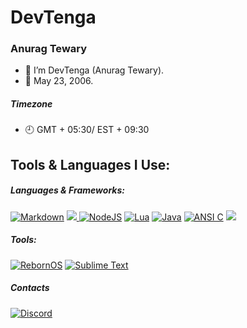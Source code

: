 # DevTenga
### Anurag Tewary

- 👋 I’m DevTenga (Anurag Tewary).
- 📆 May 23, 2006.

##### Timezone
- 🕘 GMT + 05:30/ EST + 09:30

## Tools & Languages I Use:

##### Languages & Frameworks:
<a href="https://daringfireball.net/projects/markdown/"><img src="https://img.shields.io/badge/Markdown-black?logo=markdown&style=for-the-badge" alt="Markdown"></a>
<a href="https://https://www.gnu.org/software/bash/"><img src="https://img.shields.io/badge/Bash-gray?logo=gnubash&style=for-the-badge&logoColor=white" atl="Bash"> </a>
<a href="https://node.js.org/"><img src="https://img.shields.io/badge/NodeJS-gray?logo=nodedotjs&style=for-the-badge" alt="NodeJS"></a>
<a href="https://lua.org/"><img src="https://img.shields.io/badge/Lua-b1b1b1?logo=lua&style=for-the-badge&logoColor=0000ff" alt="Lua"></a>
<a href="https://oracle.com/java/"><img src="https://img.shields.io/badge/Java-f8981d?logo=java&style=for-the-badge" alt="Java"></a>
<a href="https://ansi.org/"><img src="https://img.shields.io/badge/ANSI%20C-1ca4d9?logo=c&style=for-the-badge&logoColor=1149CD" alt="ANSI C"></a>
<a href="https://esolangs.org/wiki/Brainfuck/"><img src="https://img.shields.io/badge/Brainf%2a%2ak-red?logo=brain&style=for-the-badge"></a>
##### Tools:
<a href="https://rebornos.org/"><img src="https://img.shields.io/badge/RebornOS-black?style=for-the-badge&logo=data%3Aimage%2Fpng%3Bbase64%2CiVBORw0KGgoAAAANSUhEUgAAADIAAAAyCAYAAAAeP4ixAAAJqElEQVRo3u2Ze3BU9RXHP7%2Bbd0hCFjYhiQTCQgLkEh4BQhVQC4iIdmhlpmjHdvzHWmlx7JROx3bG6fQPp7a1Mx1Gx%2BKo05lqi%2B%2BxChVEEHkIhKdc8hBvAuRJEjYJhLx299c%2Fzq6bzd5NNiL%2BU74zd%2Fa39%2F5%2B555zfuf1Oxdu4iZuCNSYV3jMdcC9N5gvDWzGtq7EuyBxjEJMBN5A6yS0jm%2BNYQRZCwh78a9pBP4QL2tj2xGP%2BRxab6T8DnC5RyepNRz6L%2FRdg4pVkJEV36uPfwKd7QBTsa0Lcck%2BBiFKgY3kFMDESWAkxLiMyGuolkeaN%2FSaVR5a9bd42YtPEI%2BpgK0oA2YuiFv2r42M8VAwDeD7eMyl35wgcA%2BwlCnFkDbuxgsCUDwXEhIBXsZjJly%2FIB4zFXiF5BTwmN%2BOEABJyeApBXQJ8ND1CwIb0TqXGWWQEEsxeoRryJTR5gzHlBJIywR4AY85fiQmR45aHjMPaCTLZVCxynnOQB8c2CHh1QmB4H1jBJ0VFospOaG9GU58Ckr9Bdv6dSwSo%2BWRZ9DaGNHBa06C3w%2FuPOfnl1tFmMwJkJQU%2FfyKFy7UwuTpzv7nzoecAmhv3ozHfBHbqh2bIB5zMfATCopg%2FETnOVe7oPUiFM6ANT8CNWyDdQBefx66OmD1D8GVE02jowXe3grWEVh4ZzQNgOJ50N4C6C3A3U6sOO%2B3hNsX5I%2BCwf7oOToApw5KTlh%2BnzMDQy1XxbDiiXkwo0wSYFeHw3u0mG9iIsBqPOYYBIENQDlaQ3M97PsPNNpiQiG0t0DvVShdJHH%2FenDbGolSJ%2FdDYMg7enugcg8c2wu%2BwdDdv%2BMxoywpOgxJuN1DSmoqi1dCtxf6r4nTNdVBtlvi%2B5HdkJYOax6UXYkF6yj094JZAanpznMSg75z8RykZUB6BnxxGs4clrUJiTBtNuTcAu3N2SjVjrftSAQJB7JPonU2JQtE0xUr4FIT1J6Umunox0I44IfFK8NMDDcHCBaKDmMnM5u3FGpOQdUxqDkejna5t8DshZCUIv%2Bb6uBq17N4zH9iW15nQTzmFOApXLkwaXLwphJi7nyoq5II4%2FeJ%2BXd1wEA%2FJKeEaQz0w5vPw%2BCA%2FO8P%2Bte7L4VD8MLvwpyKSMG9beAbADQEtChxTgVkZEcKXDIfju1NQqk%2FAo86m5Yr92W0ns382yAlLZKAUjAhFzrbZGdQ0HoBzlZC1gS5DAMq94qJpKRBQpIImZwqYyNBTKWpXrScmCR%2B8NGbcHiXBBXDEMHK74gWAiREX7sCPd0LceW%2Bi7etNajur3bjTmAPk6cPrT4j0e2FIx9JqVJ%2BB%2Bx5W8InSIhefi9sf1X86Jd%2FBsPBck%2FsgzdfEBrZbji1X4JIYjLMvRWmzYK3tsqOLFnlbIa9PXBgO8B%2BbGt55I64cj9AqRzmLwsVa5EIBODobtHW2ocgywWzy2HCJGhtgCudUHtKnm%2FYJKbpVKLnTYGq42KizeeFdmExfO9hmFosjt7bI1Ey2y3%2FhyMpGbSCzrYpuHItvG1njeBu%2FBQopXhepL0PxaVG6O%2BDebeFiStDCrsNvwiXGNNKoWQeMWEkwA8eEU0bhozXPCgRMIQlq4SP0wfEH51QVBIKNFuYZiYaeMx04FlS0yVDO2FwAKzDMC4Lym%2BPfq4UNNYJk%2BsfHbmuApjsgdmLZJd7e6LNJykZFq0An0%2FoOiEhUVxA6zwUTxrA02idwezy2Nn3fI28dMldzmZnV4kDLlgO7kmMCqXg%2FkeE4d1vOVcO5mKp30Jh3wl5haHy6fcGsBo0ZMWop7SWKIOGgiLn51WV8jungrjbAOmZkuAG%2B%2BFaj7Owk6bIuKc7lkYkLQRt4AmUITkilvbm3ir%2BcHiX8%2FMV98tZZfursW16OE4flORWNEsCx3B0X4azRyE9SwKKE%2Fp6wbYAjhjY1k7gfc7XSDXrhGw3TMiTqHSpIfp5xnjJC22NsH%2FH6EIMDsKO18Snlt7jbNKHdspv2ZLYJv%2FlmdDo5yGvfBylhNFYCPnQwZ1E9LQCfkmK54JE974T26ZD2LlNqoKAH3a9Ea3Ai%2BegvhryiyAz25lGZ4fsKPwD26qUPOJt68SVm861q0vJdMG4zOiFSclyKm04B5kuaQm1NsCOV0UBfr9k3d4eeYlZ4azJK52wbYuMExLlYGUdFT8oKJI1u7aJMhYsc67lQI4QA30%2B4G68bdeGZvY0oJWU9EyWrXVmYnAA9r0nVaxrEjTZcj8tA1ash9wCeP056OuB29eFzhCROFspyW7tjyEnHw59CF98LkVl2jhwF8DFWgmtk2Okg%2BZ6OHMElPoNtvUnGB5iPObDwCsUz4WpM6MJ%2BH1yfpYuoNh4xSooXRjWXHsLvLOVEVuqrhxY%2F7Nwvum%2BLCYWKndA8pWTk%2Ft98On74BtsRKsi6s74nARRwCmUUcbye6XYg2AIrhPnGgjGfB2A9Y9Fn9W1DgqqZbzjNTGb1Q%2FA%2BGB0Ss%2BAlGFnk0AAPvyX%2BMdXAudKSB9awJ47A%2FVVAOuwrfdCtyNTsG1p4DF0IOy8XZfhs51yThjoFybKguH4%2BCdEtXOUEo27cuUK7VT2xPC9FIcDVlcHNHwpVfT0MqHjvSTFYajB0Xs1JMSeoUKA08HKtg7gMf9NU90D9PaAt1U2LiFRHNidLybReotEluYLkD%2BV0TGCqWkN%2B7cHk%2BoSUVZBEVQfg7YmuPiFNDnCjr9pOIlYRdFmQDSCksJw%2BX1ywArZ9cwForUDO4j7E0Ms1FeL6RYWhwvSlFQ5NS65S4LAQJ%2BUQbAF27LiE8S2GoHfAVLVeszoMJiSBtPniINWVX59IQJ%2BMV0jWEkPR2Y23Hq3hH8YAJ5yIjNSg%2B6vwK84XzuBwmLnirZwBthn5VSYnkl0nRVs5QA02NB5OZpGw5eSS8yKELPRaKwT%2F1TqcWyr02nKaC3T%2B4G3mFYK02M0sNtb4OSnsVumKvTFKkafVylISpXTpVM3xjcI%2Bz8A32AdUIJtORZzowmigM9QRgXL1kaf40MMdnXE8GUNnx8SbZYulsTphNS02J8rqo%2FLrsFKbOvjWKyO3Pu1LY3HfBQdOEHtKSj7jrNGs2N8htM6rOUs19gbeT3dISG2jyQExPNZwbZOAi%2FRciGc0b8t1JwIjTaNNjXeL1a%2FRSk%2F1SfinP4NoK0JOloBnsa27G9GENu6BDzBFa8UfDcaOiBHXKV6gGfiWRL%2FV114EaVaOHcmspl9I1BfI%2BUIPIJtdcezZKzf2VcBu3Dnw3h3HAu0ZG2%2FDwqnQ3J6HGuA89XgG6wG5mBbN1hrN3ET%2Fx%2F4HyKdaZRZAHrsAAAAAElFTkSuQmCC" alt="RebornOS"></a>
<a href=""><img src="https://img.shields.io/badge/Sublime%20Text-black?style=for-the-badge&logo=sublimetext" alt="Sublime Text"></a>

##### Contacts
<a href="https://discord.com/"><img src="https://img.shields.io/badge/Discord-Anurag____%231000-36393f?logo=discord&style=flat&logoColor=ffffff&labelColor=5662f6" alt="Discord"></a>

